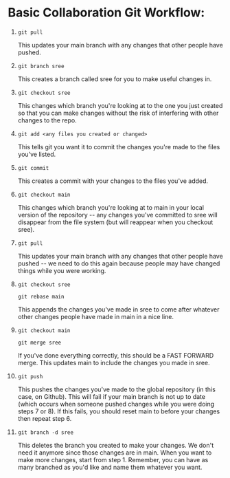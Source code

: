 
# Basic Collaboration Git Workflow:

1. `git pull`

   This updates your main branch with any changes that other people have pushed.
2. `git branch sree`

   This creates a branch called sree for you to make useful changes in.

3. `git checkout sree`

	This changes which branch you're looking at to the one you just created so that you can make changes without the risk of interfering with other changes to the repo.

4. `git add <any files you created or changed>`

   This tells git you want it to commit the changes you're made to the files you've listed.
5. `git commit`

   This creates a commit with your changes to the files you've added.
6. `git checkout main`

	This changes which branch you're looking at to main in your local version of the repository -- any changes you've committed to sree will disappear from the file system (but will reappear when you checkout sree).
7. `git pull`

	This updates your main branch with any changes that other people have pushed -- we need to do this again because people may have changed things while you were working.
8. `git checkout sree`
	
	`git rebase main`

	This appends the changes you've made in sree to come after whatever other changes people have made in main in a nice line.
9. `git checkout main`
	
	`git merge sree`

	If you've done everything correctly, this should be a FAST FORWARD merge. This updates main to include the changes you made in sree.
10. `git push`

	This pushes the changes you've made to the global repository (in this case, on Github). This will fail if your main branch is not up to date (which occurs when someone pushed changes while you were doing steps 7 or 8). If this fails, you should reset main to before your changes then repeat step 6.
11. `git branch -d sree`

	This deletes the branch you created to make your changes. We don't need it anymore since those changes are in main. When you want to make more changes, start from step 1. Remember, you can have as many branched as you'd like and name them whatever you want.
